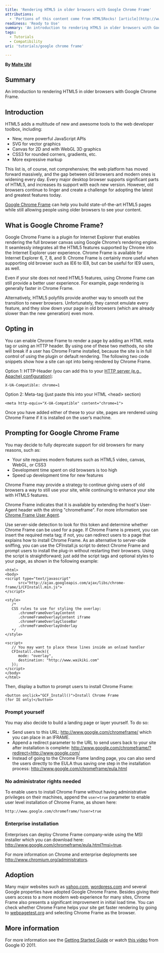 ```yaml
---
title: 'Rendering HTML5 in older browsers with Google Chrome Frame'
attributions:
  - 'Portions of this content come from HTML5Rocks! [article](http://www.html5rocks.com/tutorials/google-chrome-frame/)'
readiness: 'Ready to Use'
summary: 'An introduction to rendering HTML5 in older browsers with Google Chrome Frame.'
tags:
  - Tutorials
  - Compatibility
uri: 'tutorials/google chrome frame'

---
```

**By [Malte Ubl](http://www.html5rocks.com/en/profiles/#malteubl)**

## Summary

An introduction to rendering HTML5 in older browsers with Google Chrome Frame.

## Introduction

HTML5 adds a multitude of new and awesome tools to the web developer toolbox, including:

-   New, more powerful JavaScript APIs
-   SVG for vector graphics
-   Canvas for 2D and with WebGL 3D graphics
-   CSS3 for rounded corners, gradients, etc.
-   More expressive markup

This list is, of course, not comprehensive; the web platform has moved forward massively, and the gap between old browsers and modern ones is widening every day. Every major desktop browser supports significant parts of HTML5, and increases its support with each new version. However, old browsers continue to linger and create a challenge for adopting the latest and greatest features today.

[Google Chrome Frame](http://www.google.com/chromeframe) can help you build state-of-the-art HTML5 pages while still allowing people using older browsers to see your content.

## What is Google Chrome Frame?

Google Chrome Frame is a plugin for Internet Explorer that enables rendering the full browser canvas using Google Chrome’s rendering engine. It seamlessly integrates all the HTML5 features supported by Chrome into the Internet Explorer user experience. Chrome Frame is available for Internet Explorer 6, 7, 8, and 9. Chrome Frame is certainly more useful when supporting old browser such as IE6 to IE8, but can be useful for IE9 users, as well.

Even if your site does not need HTML5 features, using Chrome Frame can still provide a better user experience. For example, page rendering is generally faster in Chrome Frame.

Alternatively, HTML5 polyfills provide another way to smooth out the transition to newer browsers. Unfortunately, they cannot emulate every feature, and they slow down your page in old browsers (which are already slower than the new generation) even more.

## Opting in

You can enable Chrome Frame to render a page by adding an HTML meta tag or using an HTTP header. By using one of these two methods, no site will break if a user has Chrome Frame installed, because the site is in full control of using the plugin or default rendering. The following two code snippets show how a site can opt into being rendered by Chrome Frame.

Option 1: HTTP-Header (you can add this to your [HTTP server (e.g., Apache) configuration)](http://www.chromium.org/developers/how-tos/chrome-frame-getting-started#TOC-Making-Your-Pages-Work-With-Google-):

    X-UA-Compatible: chrome=1

Option 2: Meta-tag (just paste this into your HTML \<head\> section)

    <meta http-equiv="X-UA-Compatible" content="chrome=1">

Once you have added either of these to your site, pages are rendered using Chrome Frame if it is installed on the user’s machine.

## Prompting for Google Chrome Frame

You may decide to fully deprecate support for old browsers for many reasons, such as:

-   Your site requires modern features such as HTML5 video, canvas, WebGL, or CSS3
-   Development time spent on old browsers is too high
-   Speed up development time for new features

Chrome Frame may provide a strategy to continue giving users of old browsers a way to still use your site, while continuing to enhance your site with HTML5 features.

Chrome Frame indicates that it is available by extending the host's User-Agent header with the string "chromeframe". For more information see [Chrome Frame User Agent](http://www.google.com/url?q=http%3A%2F%2Fwww.chromium.org%2Fdevelopers%2Fhow-tos%2Fchrome-frame-getting-started%2Funderstanding-chrome-frame-user-agent).

Use server-side detection to look for this token and determine whether Chrome Frame can be used for a page. If Chrome Frame is present, you can insert the required meta tag; if not, you can redirect users to a page that explains how to install Chrome Frame. As an alternative to server-side sniffing, you can use the CFInstall.js script to detect Chrome Frame and prompt users to install the plug-in without restarting their browsers. Using the script is straightforward; just add the script tags and optional styles to your page, as shown in the following example:

    <html>
    <body>
    <script type="text/javascript"
          src="http://ajax.googleapis.com/ajax/libs/chrome-frame/1/CFInstall.min.js">
    </script>

    <style>
       /*
       CSS rules to use for styling the overlay:
          .chromeFrameOverlayContent
          .chromeFrameOverlayContent iframe
          .chromeFrameOverlayCloseBar
          .chromeFrameOverlayUnderlay
       */
    </style>

    <script>
       // You may want to place these lines inside an onload handler
       CFInstall.check({
          mode: "overlay",
          destination: "http://www.waikiki.com"
       });
    </script>
    </body>
    </html>

Then, display a button to prompt users to install Chrome Frame:

    <button onclick="GCF_Install()">Install Chrome Frame
    (for IE only)</button>

### Prompt yourself

You may also decide to build a landing page or layer yourself. To do so:

-   Send users to this URL: <http://www.google.com/chromeframe/> which you can place in an IFRAME.
-   Append a redirect parameter to the URL to send users back to your site after installation is complete: <http://www.google.com/chromeframe/?redirect=http://www.google.com/>
-   Instead of going to the Chrome Frame landing page, you can also send the users directly to the EULA thus saving one step in the installation process: <http://www.google.com/chromeframe/eula.html>

### No administrator rights needed

To enable users to install Chrome Frame without having administrative privileges on their machines, append the `user=true` parameter to enable user level installation of Chrome Frame, as shown here:

    http://www.google.com/chromeframe/?user=true

### Enterprise installation

Enterprises can deploy Chrome Frame company-wide using the MSI installer which you can download here: <http://www.google.com/chromeframe/eula.html?msi=true>.

For more information on Chrome and enterprise deployments see <http://www.chromium.org/administrators>.

## Adoption

Many major websites such as [yahoo.com](http://yahoo.com), [wordpress.com](http://wordpress.com) and several Google properties have adopted Google Chrome Frame. Besides giving their users access to a more modern web experience for many sites, Chrome Frame also presents a significant improvement in initial load time. You can check whether Chrome Frame helps your site get faster rendering by going to [webpagetest.org](http://webpagetest.org) and selecting Chrome Frame as the browser.

## More information

For more information see the [Getting Started Guide](http://www.google.com/url?q=http%3A%2F%2Fwww.chromium.org%2Fdevelopers%2Fhow-tos%2Fchrome-frame-getting-started) or watch [this video](http://www.youtube.com/watch?feature=player_embedded&v=3YkEUpJQP3o) from Google IO 2011.
